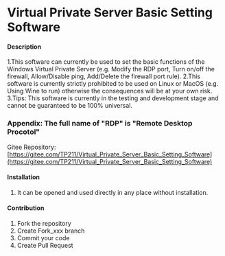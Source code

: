 # Virtual Private Server Basic Setting Software

#### Description
1.This software can currently be used to set the basic functions of the Windows Virtual Private Server (e.g. Modify the RDP port, Turn on/off the firewall, Allow/Disable ping, Add/Delete the firewall port rule).
2.This software is currently strictly prohibited to be used on Linux or MacOS (e.g. Using Wine to run) otherwise the consequences will be at your own risk.
3.Tips: This software is currently in the testing and development stage and cannot be guaranteed to be 100% universal.
### Appendix: The full name of "RDP" is "Remote Desktop Procotol"
Gitee Repository: [https://gitee.com/TP211/Virtual_Private_Server_Basic_Setting_Software](https://gitee.com/TP211/Virtual_Private_Server_Basic_Setting_Software)

#### Installation

1.  It can be opened and used directly in any place without installation.

#### Contribution

1.  Fork the repository
2.  Create Fork_xxx branch
3.  Commit your code
4.  Create Pull Request
